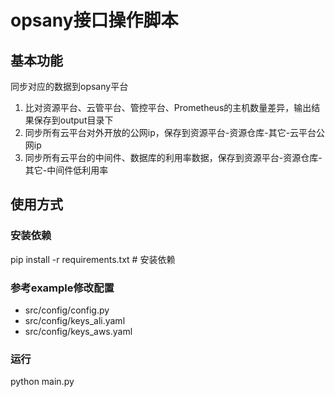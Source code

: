 # opsany接口操作脚本

## 基本功能
同步对应的数据到opsany平台
1. 比对资源平台、云管平台、管控平台、Prometheus的主机数量差异，输出结果保存到output目录下
2. 同步所有云平台对外开放的公网ip，保存到资源平台-资源仓库-其它-云平台公网ip
3. 同步所有云平台的中间件、数据库的利用率数据，保存到资源平台-资源仓库-其它-中间件低利用率
## 使用方式
### 安装依赖
pip install -r requirements.txt # 安装依赖
### 参考example修改配置
- src/config/config.py
- src/config/keys_ali.yaml
- src/config/keys_aws.yaml
### 运行
python main.py